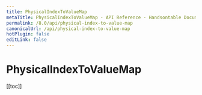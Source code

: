 ```yaml
---
title: PhysicalIndexToValueMap
metaTitle: PhysicalIndexToValueMap - API Reference - Handsontable Documentation
permalink: /8.0/api/physical-index-to-value-map
canonicalUrl: /api/physical-index-to-value-map
hotPlugin: false
editLink: false
---
```


# PhysicalIndexToValueMap

[[toc]]

